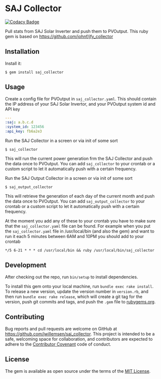 # SAJ Collector

[![Codacy Badge](https://api.codacy.com/project/badge/Grade/fdb313b9a4b24614867b91e45a5505f9)](https://www.codacy.com/app/jwillemsen/saj_collector?utm_source=github.com&utm_medium=referral&utm_content=jwillemsen/saj_collector&utm_campaign=badger)

Pull stats from SAJ Solar Inverter and push them to PVOutput. This
ruby gem is based on https://github.com/johnf/jfy_collector

## Installation

Install it:

    $ gem install saj_collector

## Usage

Create a config file for PVOutput in ```saj_collector.yaml```.
This should contain the IP address of your SAJ Solar Invertor, and your
PVOutput system id and API key

``` yaml
---
:saj: a.b.c.d
:system_id: 123456
:api_key: fb6a2e3
```

Run the SAJ Collector in a screen or via init of some sort

    $ saj_collector

This will run the current power generation frm the SAJ Collector and push the
data once to PVOutput. You can add
``saj_collector`` to your crontab or a custom script to let it automatically push with
a certain frequency.

Run the SAJ Output Collector in a screen or via init of some sort

    $ saj_output_collector

This will retrieve the generation of each day of the current month and
push the data once to PVOutput.
You can add
``saj_output_collector`` to your crontab or a custom script to let it automatically push with
a certain frequency.

At the moment you add any of these to your crontab you have to make sure
that the ``saj_collector.yaml`` file can be found. For example when you put the ``saj_collector.yaml`` file
in /usr/local/bin (and also the gem) and want to run it each 5 minutes between 6AM and 10PM you should
add to your crontab

    */5 6-21 * * * cd /usr/local/bin && ruby /usr/local/bin/saj_collector

## Development

After checking out the repo, run `bin/setup` to install dependencies.

To install this gem onto your local machine, run `bundle exec rake install`. To
release a new version, update the version number
in `version.rb`, and then run `bundle exec rake release`, which
will create a git tag for the version, push git commits and tags,
and push the `.gem` file to [rubygems.org](https://rubygems.org).

## Contributing

Bug reports and pull requests are welcome on GitHub at https://github.com/jwillemsen/saj_collector.
This project is intended to be a safe, welcoming space for
collaboration, and contributors are expected to adhere
to the [Contributor Covenant](http://contributor-covenant.org) code of conduct.

## License

The gem is available as open source under the terms
of the [MIT License](http://opensource.org/licenses/MIT).

